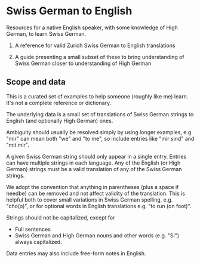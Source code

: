 # Swiss German to English

Resources for a native English speaker, with some knowledge of High German,
to learn Swiss German.

1. A reference for valid Zurich Swiss German to English translations

2. A guide presenting a small subset of these to bring understanding of Swiss German closer to understanding of High German

## Scope and data

This is a curated set of examples to help someone (roughly like me) learn.
It's not a complete reference or dictionary.

The underlying data is a small set of translations of Swiss German strings to English (and optionally High German) ones.

Ambiguity should usually be resolved simply by using longer examples, e.g.
"mir" can mean both "we" and "to me", so include entries like "mir sind" and "mit mir".

A given Swiss German string should only appear in a single entry. Entries can have multiple strings
in each language.
Any of the English (or High German) strings must be a valid translation of any of the Swiss German strings.

We adopt the convention that anything in parentheses (plus a space if needbe)
can be removed and not affect validity of the translation. This is helpful
both to cover small variations in Swiss German spelling, e.g. "cho(o)", or for optional words
in English translations e.g. "to run (on foot)".

Strings should not be capitalized, except for
* Full sentences
* Swiss German and High German nouns and other words (e.g. "Si") always capitalized.

Data entries may also include free-form notes in English.
